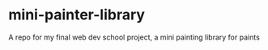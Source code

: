 # mini-painter-library
A repo for my final web dev school project, a mini painting library for paints

